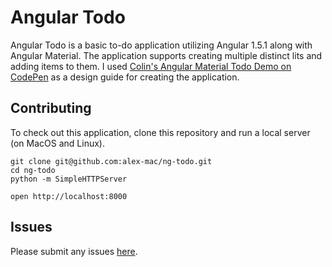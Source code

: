 # Angular Todo

Angular Todo is a basic to-do application utilizing Angular 1.5.1 along with Angular Material. The application supports creating multiple distinct lits and adding items to them. I used [Colin's Angular Material Todo Demo on CodePen](http://codepen.io/cln/pen/Jdamzj) as a design guide for creating the application.

## Contributing

To check out this application, clone this repository and run a local server (on MacOS and Linux).

```
git clone git@github.com:alex-mac/ng-todo.git
cd ng-todo
python -m SimpleHTTPServer

open http://localhost:8000
```

## Issues
Please submit any issues [here](https://github.com/alex-mac/ng-todo/issues).
